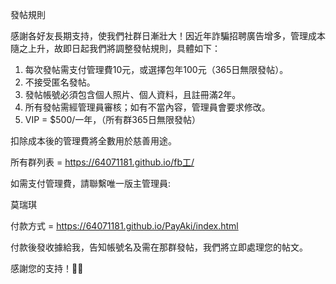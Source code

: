 
發帖規則

感謝各好友長期支持，使我們社群日漸壯大！因近年詐騙招聘廣告增多，管理成本隨之上升，故即日起我們將調整發帖規則，具體如下： 

1. 每次發帖需支付管理費10元，或選擇包年100元（365日無限發帖）。
2. 不接受匿名發帖。
3. 發帖帳號必須包含個人照片、個人資料，且註冊滿2年。
4. 所有發帖需經管理員審核；如有不當內容，管理員會要求修改。 
5. VIP = $500/一年，（所有群365日無限發帖）

扣除成本後的管理費將全數用於慈善用途。

所有群列表 = https://64071181.github.io/fb工/

如需支付管理費，請聯繫唯一版主管理員: 

莫瑞琪 

付款方式 = https://64071181.github.io/PayAki/index.html 

付款後發收據給我，告知帳號名及需在那群發帖，我們將立即處理您的帖文。

感謝您的支持！🥳🥳



